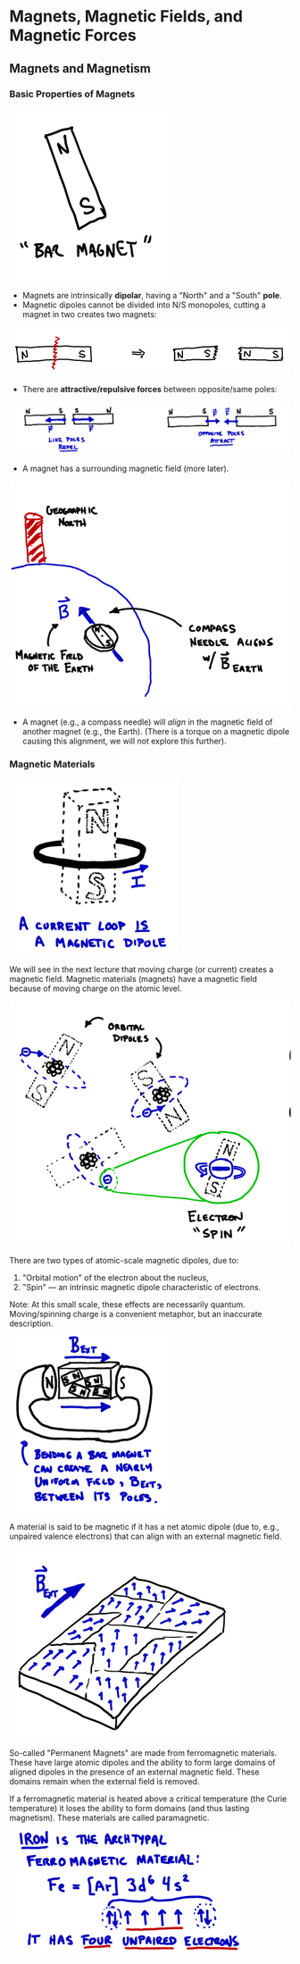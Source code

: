 # Magnets, Magnetic Fields, and Magnetic Forces

## Magnets and Magnetism

### Basic Properties of Magnets

![A classic bar magnet with a "north" and a "south" pole.](images/10_bar-magnet.png)

* Magnets are intrinsically **dipolar**, having a "North" and a "South" **pole**.
* Magnetic dipoles cannot be divided into N/S monopoles, cutting a magnet in two creates two magnets:

![Bar magnet cut in half yields two bar magnets.](images/10_cutting-bar-magnet.png)

* There are **attractive/repulsive forces** between opposite/same poles:

![Like poles of two magnets repel. Opposite poles attract](images/10_attract-repel-bar-magnet.png)

* A magnet has a surrounding magnetic field (more later).

![A compass needle is a magnet.  It aligns with the magnetic field of the earth and points toward geographic North.](images/10_geomagnetic-north-compass.png)

* A magnet (e.g., a compass needle) will *align* in the magnetic field of another magnet (e.g., the Earth). (There is a torque on a magnetic dipole causing this alignment, we will not explore this further).


### Magnetic Materials

![A current loop creates a magnetic dipole field (next time).](images/10_current-loop-dipole.png)

We will see in the next lecture that moving charge (or current) creates a magnetic field. Magnetic materials (magnets) have a magnetic field because of moving charge on the atomic level.

![Electrons orbiting the nucleus of an atom cause orbital currents creating magnetic fields, but also have an intrinsic "spin" creating a magnetic field](images/10_orbital-dipoles-spin.png)

There are two types of atomic-scale magnetic dipoles, due to:
1. "Orbital motion" of the electron about the nucleus,
2. "Spin" — an intrinsic magnetic dipole characteristic of electrons.

Note: At this small scale, these effects are necessarily quantum. Moving/spinning charge is a convenient metaphor, but an inaccurate description.

![A horseshoe magnet can cause a magnetic material to have its own magnetic field](images/10_horseshoe-magnetization.png)

A material is said to be magnetic if it has a net atomic dipole (due to, e.g., unpaired valence electrons) that can align with an external magnetic field.

![Ferromagnetic materials have "domains" of aligned magnets](images/10_magnetic-domains.png)

So-called "Permanent Magnets" are made from ferromagnetic materials. These have large atomic dipoles and the ability to form large domains of aligned dipoles in the presence of an external magnetic field. These domains remain when the external field is removed.

If a ferromagnetic material is heated above a critical temperature (the Curie temperature) it loses the ability to form domains (and thus lasting magnetism). These materials are called paramagnetic.

![Iron and its unpaired electrons make it an archtypal ferromagnetic material](images/10_iron-unpaired-electrons.png)
